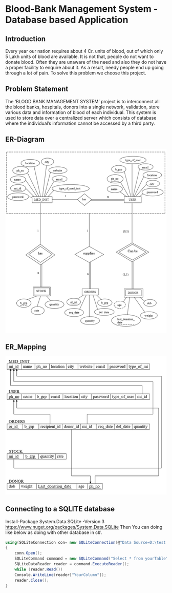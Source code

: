 # Blood-Bank Management System - Database based Application
## Introduction
Every year our nation requires about 4 Cr. units of blood, out of which only 5 Lakh units of blood are available. It is not that, people do not want to donate blood. Often they are unaware of the need and also they do not have a proper facility to enquire about it. As a result, needy people end up going through a lot of pain. To solve this problem we choose this project.

## Problem Statement
The ‘BLOOD BANK MANAGEMENT SYSTEM’ project is to interconnect all the blood banks, hospitals, donors into a single network, validation, store various data and information of blood of each individual. This system is used to store data over a centralized server which consists of database where the individual’s information cannot be accessed by a third party.

## ER-Diagram
![Image of ER-Diagram](https://github.com/Revanthpn/BloodBank/blob/master/BloodBank/BloodBank/Resources/ER-diagram.PNG)

## ER_Mapping
![Image of ER-Diagram](https://github.com/Revanthpn/BloodBank/blob/master/BloodBank/BloodBank/Resources/ER-Mapping.PNG)

## Connecting to a SQLITE database
Install-Package System.Data.SQLite -Version 3 
https://www.nuget.org/packages/System.Data.SQLite
Then You can doing like below as doing with other database in c#.
```c#
using(SQLiteConnection con= new SQLiteConnection(@"Data Source=D:\test.db;"))
{
    conn.Open();
    SQLiteCommand command = new SQLiteCommand("Select * from yourTable", conn);
    SQLiteDataReader reader = command.ExecuteReader();
    while (reader.Read())
    Console.WriteLine(reader["YourColumn"]);
    reader.Close();
}
```
